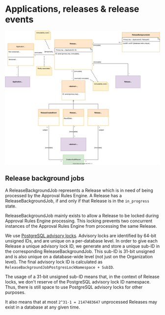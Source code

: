 # Applications, releases & release events

![](applications-releases-and-related.drawio.svg)

## Release background jobs

A ReleaseBackgroundJob represents a Release which is in need of being processed by the Approval Rules Engine. A Release has a ReleaseBackgroundJob, if and only if that Release is in the `in_progress` state.

ReleaseBackgroundJob mainly exists to allow a Release to be locked during Approval Rules Engine processing. This locking prevents two concurrent instances of the Approval Rules Engine from processing the same Release.

We use [PostgreSQL advisory locks](https://www.postgresql.org/docs/13/explicit-locking.html). Advisory locks are identified by 64-bit unsigned IDs, and are unique on a per-database level. In order to give each Release a unique advisory lock ID, we generate and store a unique sub-ID in the corresponding ReleaseBackgroundJob. This sub-ID is 31-bit unsigned and is also unique on a database-wide level (not just on the Organization level). The final advisory lock ID is calculated as `ReleaseBackgroundJobPostgresLockNamespace + SubID`.

The usage of a 31-bit unsigned sub-ID means that, in the context of Release locks, we don't reserve of the PostgreSQL advisory lock ID namespace. Thus, there is still space to use PostgreSQL advisory locks for other purposes.

It also means that at most `2^31-1 = 2147483647` unprocessed Releases may exist in a database at any given time.
